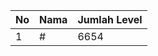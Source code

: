 | No | Nama            | Jumlah Level |
|----|-----------------|--------------|
| 1  | #    |    6654        |
